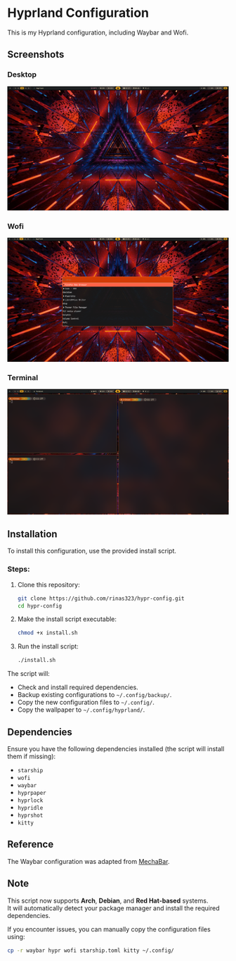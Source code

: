 # Hyprland Configuration

This is my Hyprland configuration, including Waybar and Wofi.

## Screenshots

### Desktop
![Desktop](desktop.png)

### Wofi
![Wofi](wofi.png)

### Terminal
![Terminal](terminal.png)

## Installation

To install this configuration, use the provided install script.

### Steps:
1. Clone this repository:
   ```sh
   git clone https://github.com/rinas323/hypr-config.git
   cd hypr-config
   ```
2. Make the install script executable:
   ```sh
   chmod +x install.sh
   ```
3. Run the install script:
   ```sh
   ./install.sh
   ```

The script will:
- Check and install required dependencies.
- Backup existing configurations to `~/.config/backup/`.
- Copy the new configuration files to `~/.config/`.
- Copy the wallpaper to `~/.config/hyprland/`.

## Dependencies

Ensure you have the following dependencies installed (the script will install them if missing):
- `starship`
- `wofi`
- `waybar`
- `hyprpaper`
- `hyprlock`
- `hypridle`
- `hyprshot`
- `kitty`

## Reference
The Waybar configuration was adapted from [MechaBar](https://github.com/sejjy/mechabar.git).


## Note  
This script now supports **Arch**, **Debian**, and **Red Hat-based** systems.  
It will automatically detect your package manager and install the required dependencies.  

If you encounter issues, you can manually copy the configuration files using:  
```sh
cp -r waybar hypr wofi starship.toml kitty ~/.config/

